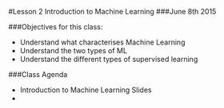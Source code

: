 #Lesson 2 Introduction to Machine Learning
###June 8th 2015

###Objectives for this class:

- Understand what characterises Machine Learning
- Understand the two types of ML
- Understand the different types of supervised learning

###Class Agenda
- Introduction to Machine Learning Slides
- 
